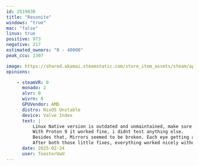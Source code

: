 ```yaml
---
id: 2519830
title: "Resonite"
windows: "true"
mac: "false"
linux: true
positive: 973
negative: 217
estimated_owners: "0 - 40000"
peak_ccu: 1307

image: https://shared.akamai.steamstatic.com/store_item_assets/steam/apps/2519830/header.jpg?t=1721725925
opinions:

    - steamVR: 0
      monado: 2
      alvr: 0
      wivrn: 0
      GPUVendor: AMD
      distro: NixOS Unstable
      device: Valve Index
      text: |
          Linux Native version is outdated and unmaintained, make sure to switch to forcing Proton. 
          With Proton 9 it worked fine, i didnt test anything else.
          Besides that, Mirrors seemed to be broken. Each eye getting a different image and causing really messed up visuals. Like double vision basically.  To fix add OXR_PARALLEL_VIEWS=1 to your launch options. This fixes mirrors. 
          After both those little fixes, everything worked nicely without a single issue so far.
      date: 2025-02-24
      user: ToasterUwU
---
```

